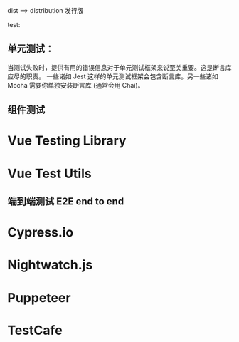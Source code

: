 dist ==> distribution 发行版

test:
## 单元测试：

当测试失败时，提供有用的错误信息对于单元测试框架来说至关重要。这是断言库应尽的职责。
一些诸如 Jest 这样的单元测试框架会包含断言库。另一些诸如 Mocha 需要你单独安装断言库 (通常会用 Chai)。


## 组件测试


# Vue Testing Library 

# Vue Test Utils

## 端到端测试 E2E end to end

# Cypress.io
# Nightwatch.js
# Puppeteer
# TestCafe
